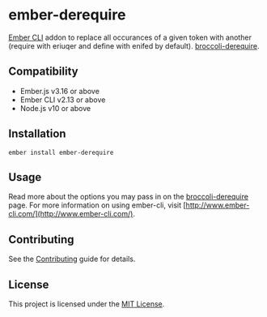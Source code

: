 ember-derequire
==============================================================================

[Ember CLI](http://www.ember-cli.com/) addon to replace all occurances of a given token with another (require with eriuqer and define with enifed by default). [broccoli-derequire](https://github.com/rwjblue/broccoli-derequire).


Compatibility
------------------------------------------------------------------------------

* Ember.js v3.16 or above
* Ember CLI v2.13 or above
* Node.js v10 or above


Installation
------------------------------------------------------------------------------

```
ember install ember-derequire
```


Usage
------------------------------------------------------------------------------

Read more about the options you may pass in on the [broccoli-derequire](https://github.com/rwjblue/broccoli-derequire) page. For more information on using ember-cli, visit [http://www.ember-cli.com/](http://www.ember-cli.com/).

Contributing
------------------------------------------------------------------------------

See the [Contributing](CONTRIBUTING.md) guide for details.


License
------------------------------------------------------------------------------

This project is licensed under the [MIT License](LICENSE.md).
